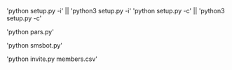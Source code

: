 'python setup.py -i' || 'python3 setup.py -i'
'python setup.py -c' || 'python3 setup.py -c'

'python pars.py'

'python smsbot.py'

'python invite.py members.csv'
